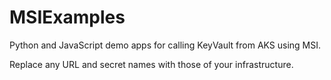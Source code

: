 # MSIExamples
Python and JavaScript demo apps for calling KeyVault from AKS using MSI.

Replace any URL and secret names with those of your infrastructure.
